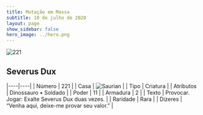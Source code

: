 ```yaml
---
title: Mutação em Massa
subtitle: 10 de julho de 2020
layout: page
show_sidebar: false
hero_image: ../hero.png
---
```


![221](https://cdn.keyforgegame.com/media/card_front/pt/479_221_HGGJC9H289PC_pt.png)

## Severus Dux

|----|----|
| Número | 221 |
| Casa | ![Saurian](https://archonarcana.com/images/thumb/9/9e/Saurian_P.png/22px-Saurian_P.png "Sauro") |
| Tipo | Criatura |
| Atributos | Dinossauro • Soldado |
| Poder | 11 |
| Armadura | 2 |
| Texto | Provocar. Jogar: Exalte Severus Dux duas vezes. |
| Raridade | Rara |
| Dizeres | “Venha aqui, deixe-me provar seu valor.” |

